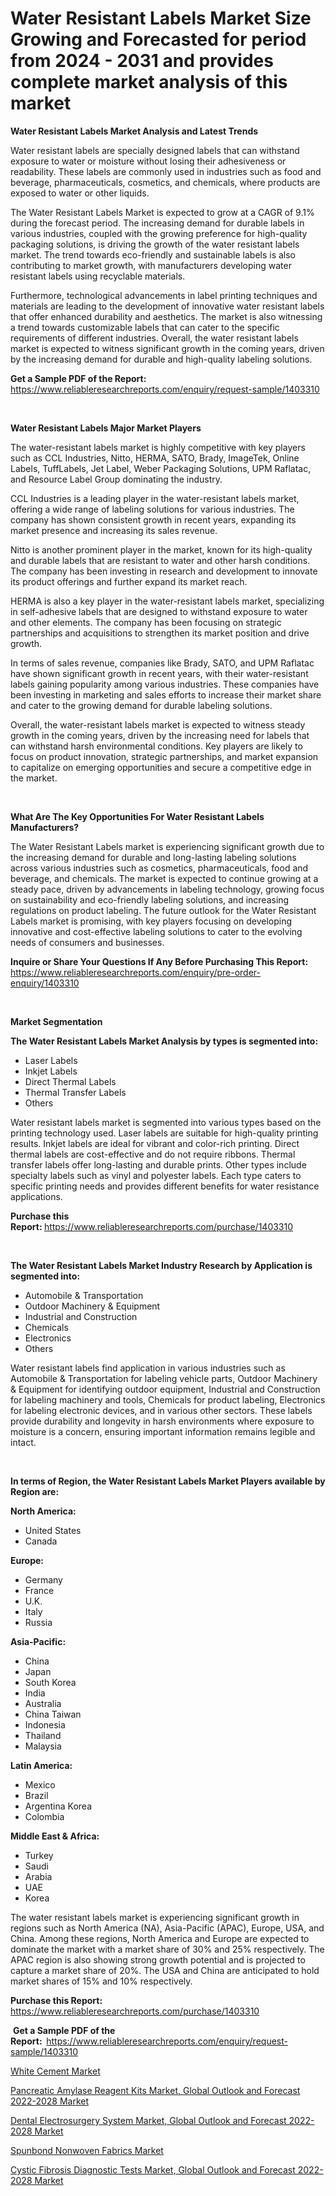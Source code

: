 <p><h1>Water Resistant Labels Market Size Growing and Forecasted for period from 2024 - 2031 and provides complete market analysis of this market</h1></p><p><strong>Water Resistant Labels Market Analysis and Latest Trends</strong></p>
<p><p>Water resistant labels are specially designed labels that can withstand exposure to water or moisture without losing their adhesiveness or readability. These labels are commonly used in industries such as food and beverage, pharmaceuticals, cosmetics, and chemicals, where products are exposed to water or other liquids.</p><p>The Water Resistant Labels Market is expected to grow at a CAGR of 9.1% during the forecast period. The increasing demand for durable labels in various industries, coupled with the growing preference for high-quality packaging solutions, is driving the growth of the water resistant labels market. The trend towards eco-friendly and sustainable labels is also contributing to market growth, with manufacturers developing water resistant labels using recyclable materials.</p><p>Furthermore, technological advancements in label printing techniques and materials are leading to the development of innovative water resistant labels that offer enhanced durability and aesthetics. The market is also witnessing a trend towards customizable labels that can cater to the specific requirements of different industries. Overall, the water resistant labels market is expected to witness significant growth in the coming years, driven by the increasing demand for durable and high-quality labeling solutions.</p></p>
<p><strong>Get a Sample PDF of the Report:&nbsp;</strong> <a href="https://www.reliableresearchreports.com/enquiry/request-sample/1403310">https://www.reliableresearchreports.com/enquiry/request-sample/1403310</a></p>
<p>&nbsp;</p>
<p><strong>Water Resistant Labels Major Market Players</strong></p>
<p><p>The water-resistant labels market is highly competitive with key players such as CCL Industries, Nitto, HERMA, SATO, Brady, ImageTek, Online Labels, TuffLabels, Jet Label, Weber Packaging Solutions, UPM Raflatac, and Resource Label Group dominating the industry. </p><p>CCL Industries is a leading player in the water-resistant labels market, offering a wide range of labeling solutions for various industries. The company has shown consistent growth in recent years, expanding its market presence and increasing its sales revenue. </p><p>Nitto is another prominent player in the market, known for its high-quality and durable labels that are resistant to water and other harsh conditions. The company has been investing in research and development to innovate its product offerings and further expand its market reach.</p><p>HERMA is also a key player in the water-resistant labels market, specializing in self-adhesive labels that are designed to withstand exposure to water and other elements. The company has been focusing on strategic partnerships and acquisitions to strengthen its market position and drive growth.</p><p>In terms of sales revenue, companies like Brady, SATO, and UPM Raflatac have shown significant growth in recent years, with their water-resistant labels gaining popularity among various industries. These companies have been investing in marketing and sales efforts to increase their market share and cater to the growing demand for durable labeling solutions.</p><p>Overall, the water-resistant labels market is expected to witness steady growth in the coming years, driven by the increasing need for labels that can withstand harsh environmental conditions. Key players are likely to focus on product innovation, strategic partnerships, and market expansion to capitalize on emerging opportunities and secure a competitive edge in the market.</p></p>
<p>&nbsp;</p>
<p><strong>What Are The Key Opportunities For Water Resistant Labels Manufacturers?</strong></p>
<p><p>The Water Resistant Labels market is experiencing significant growth due to the increasing demand for durable and long-lasting labeling solutions across various industries such as cosmetics, pharmaceuticals, food and beverage, and chemicals. The market is expected to continue growing at a steady pace, driven by advancements in labeling technology, growing focus on sustainability and eco-friendly labeling solutions, and increasing regulations on product labeling. The future outlook for the Water Resistant Labels market is promising, with key players focusing on developing innovative and cost-effective labeling solutions to cater to the evolving needs of consumers and businesses.</p></p>
<p><strong>Inquire or Share Your Questions If Any Before Purchasing This Report:</strong> <a href="https://www.reliableresearchreports.com/enquiry/pre-order-enquiry/1403310">https://www.reliableresearchreports.com/enquiry/pre-order-enquiry/1403310</a></p>
<p>&nbsp;</p>
<p><strong>Market Segmentation</strong></p>
<p><strong>The Water Resistant Labels Market Analysis by types is segmented into:</strong></p>
<p><ul><li>Laser Labels</li><li>Inkjet Labels</li><li>Direct Thermal Labels</li><li>Thermal Transfer Labels</li><li>Others</li></ul></p>
<p><p>Water resistant labels market is segmented into various types based on the printing technology used. Laser labels are suitable for high-quality printing results. Inkjet labels are ideal for vibrant and color-rich printing. Direct thermal labels are cost-effective and do not require ribbons. Thermal transfer labels offer long-lasting and durable prints. Other types include specialty labels such as vinyl and polyester labels. Each type caters to specific printing needs and provides different benefits for water resistance applications.</p></p>
<p><strong>Purchase this Report:&nbsp;</strong><a href="https://www.reliableresearchreports.com/purchase/1403310">https://www.reliableresearchreports.com/purchase/1403310</a></p>
<p>&nbsp;</p>
<p><strong>The Water Resistant Labels Market Industry Research by Application is segmented into:</strong></p>
<p><ul><li>Automobile & Transportation</li><li>Outdoor Machinery & Equipment</li><li>Industrial and Construction</li><li>Chemicals</li><li>Electronics</li><li>Others</li></ul></p>
<p><p>Water resistant labels find application in various industries such as Automobile & Transportation for labeling vehicle parts, Outdoor Machinery & Equipment for identifying outdoor equipment, Industrial and Construction for labeling machinery and tools, Chemicals for product labeling, Electronics for labeling electronic devices, and in various other sectors. These labels provide durability and longevity in harsh environments where exposure to moisture is a concern, ensuring important information remains legible and intact.</p></p>
<p>&nbsp;</p>
<p><strong>In terms of Region, the Water Resistant Labels Market Players available by Region are:</strong></p>
<p>
    <p> <strong> North America: </strong>
        <ul>
            <li>United States</li>
            <li>Canada</li>
        </ul>
        </p> 
    <p> <strong> Europe: </strong>
        <ul>
            <li>Germany</li>
            <li>France</li>
            <li>U.K.</li>
            <li>Italy</li>
            <li>Russia</li>
        </ul>
        </p> 
    <p> <strong> Asia-Pacific: </strong>
        <ul>
            <li>China</li>
            <li>Japan</li>
            <li>South Korea</li>
            <li>India</li>
            <li>Australia</li>
            <li>China Taiwan</li>
            <li>Indonesia</li>
            <li>Thailand</li>
            <li>Malaysia</li>
        </ul>
        </p> 
    <p> <strong> Latin America: </strong>
        <ul>
            <li>Mexico</li>
            <li>Brazil</li>
            <li>Argentina Korea</li>
            <li>Colombia</li>
        </ul>
        </p> 
    <p> <strong> Middle East & Africa: </strong>
        <ul>
            <li>Turkey</li>
            <li>Saudi</li>
            <li>Arabia</li>
            <li>UAE</li>
            <li>Korea</li>
        </ul>
    </p>
    </p>
<p><p>The water resistant labels market is experiencing significant growth in regions such as North America (NA), Asia-Pacific (APAC), Europe, USA, and China. Among these regions, North America and Europe are expected to dominate the market with a market share of 30% and 25% respectively. The APAC region is also showing strong growth potential and is projected to capture a market share of 20%. The USA and China are anticipated to hold market shares of 15% and 10% respectively.</p></p>
<p><strong>Purchase this Report: </strong><a href="https://www.reliableresearchreports.com/purchase/1403310">https://www.reliableresearchreports.com/purchase/1403310</a></p>
<p>&nbsp;<strong>Get a Sample PDF of the Report:&nbsp;&nbsp;</strong><a href="https://www.reliableresearchreports.com/enquiry/request-sample/1403310">https://www.reliableresearchreports.com/enquiry/request-sample/1403310</a></p>
<p><strong></strong></p>
<p><p><a href="https://view.publitas.com/reportprime-1/white-cement-market-insights-market-players-and-forecast-till-2031/">White Cement Market</a></p><p><a href="https://glittery-fuchsia-86a.notion.site/Pancreatic-Amylase-Reagent-Kits-Market-Global-Outlook-and-Forecast-2022-2028-Market-A-Comprehensiv-403855b9329e44e2a8f287cc434358da">Pancreatic Amylase Reagent Kits Market, Global Outlook and Forecast 2022-2028 Market</a></p><p><a href="https://woozy-pyroraptor-a1f.notion.site/Dental-Electrosurgery-System-Market-Global-Outlook-and-Forecast-2022-2028-Market-Offer-Valuable-Ins-c5a36cdad5614674b64960ff871a5e63">Dental Electrosurgery System Market, Global Outlook and Forecast 2022-2028 Market</a></p><p><a href="https://view.publitas.com/reportprime-1/spunbond-nonwoven-fabrics-market-with-the-goal-of-estimating-the-market-size-and-future-growth-potential-of-various-market-segments-based-on-component-applications-end-user-and-region/">Spunbond Nonwoven Fabrics Market</a></p><p><a href="https://bubble-tree-ea4.notion.site/Cystic-Fibrosis-Diagnostic-Tests-Market-Global-Outlook-and-Forecast-2022-2028-Market-Offer-Valuable-ffe36281f1e94e888564e74e7094e6e4">Cystic Fibrosis Diagnostic Tests Market, Global Outlook and Forecast 2022-2028 Market</a></p></p>